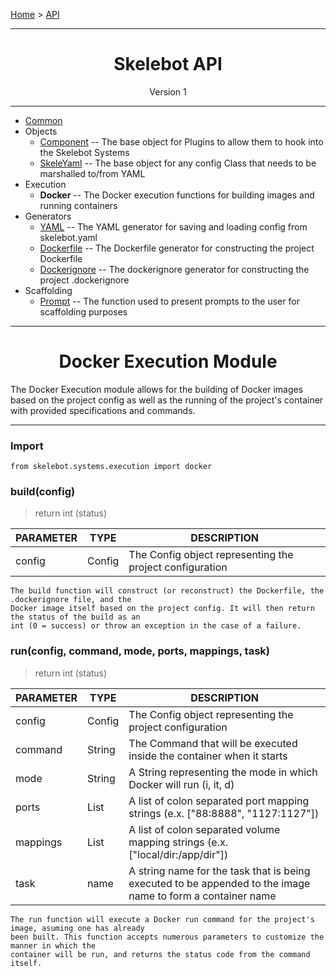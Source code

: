 [Home](../index.md) > [API](../api.md)

---

<h1 align='center'>Skelebot API</h1>
<div align='center'>Version 1</div>

---

- [Common](common.md)
- Objects
  - [Component](component.md) -- The base object for Plugins to allow them to hook into the Skelebot Systems
  - [SkeleYaml](skeleyaml.md) -- The base object for any config Class that needs to be marshalled to/from YAML
- Execution
  - **Docker** -- The Docker execution functions for building images and running containers
- Generators
  - [YAML](yaml.md) -- The YAML generator for saving and loading config from skelebot.yaml
  - [Dockerfile](dockerfile.md) -- The Dockerfile generator for constructing the project Dockerfile
  - [Dockerignore](dockerignore.md) -- The dockerignore generator for constructing the project .dockerignore
- Scaffolding
  - [Prompt](prompt.md) -- The function used to present prompts to the user for scaffolding purposes

---

<h1 align='center'>Docker Execution Module</h1>

The Docker Execution module allows for the building of Docker images based on the project config as
well as the running of the project's container with provided specifications and commands.

---

<h3 align='left'>Import</h3>

```
from skelebot.systems.execution import docker
```

<h3 align='left'>build(config)</h3>

> return int (status)

| PARAMETER | TYPE   | DESCRIPTION                                              |
|-----------|--------|----------------------------------------------------------|
| config    | Config | The Config object representing the project configuration |

```
The build function will construct (or reconstruct) the Dockerfile, the .dockerignore file, and the
Docker image itself based on the project config. It will then return the status of the build as an
int (0 = success) or throw an exception in the case of a failure.
```

<h3 align='left'>run(config, command, mode, ports, mappings, task)</h3>

> return int (status)

| PARAMETER  | TYPE   | DESCRIPTION                                                                                                 |
|------------|--------|-------------------------------------------------------------------------------------------------------------|
| config     | Config | The Config object representing the project configuration                                                    |
| command    | String | The Command that will be executed inside the container when it starts                                       |
| mode       | String | A String representing the mode in which Docker will run (i, it, d)                                          |
| ports      | List   | A list of colon separated port mapping strings (e.x. ["88:8888", "1127:1127"])                              |
| mappings   | List   | A list of colon separated volume mapping strings (e.x. ["local/dir:/app/dir"])                              |
| task       | name   | A string name for the task that is being executed to be appended to the image name to form a container name |

```
The run function will execute a Docker run command for the project's image, asuming one has already
been built. This function accepts numerous parameters to customize the manner in which the
container will be run, and returns the status code from the command itself.
```
